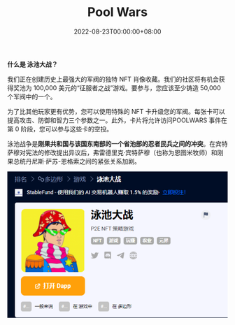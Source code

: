 ﻿---
title: "Pool Wars"
description: "P2E NFT 策略游戏"
date: 2022-08-23T00:00:00+08:00
lastmod: 2022-08-23T00:00:00+08:00
draft: false
authors: ["june"]
featuredImage: "pool-wars.png"
tags: ["NFT Games","Pool Wars"]
categories: ["nfts"]
nfts: ["NFT Games"]
blockchain: "Polygon"
website: ""
twitter: "https://twitter.com/PoolWars_NFT"
discord: "https://discord.com/invite/rzd8ckvmpj"
telegram: "https://t.me/PoolWarsAnnouncements"
github: ""
youtube: ""
twitch: ""
facebook: ""
instagram: ""
reddit: ""
medium: ""
steam: ""
gitbook: ""
googleplay: ""
appstore: ""
status: "Live"
weight: 
lightgallery: true
toc: true
pinned: false
recommend: false
recommend1: false
---

**什么是 泳池大战？**

我们正在创建历史上最强大的军阀的独特 NFT 肖像收藏。我们的社区将有机会获得奖池为 100,000 美元的“征服者之战”游戏。要参与，您应该至少铸造 50,000 个军阀中的一个。

为了比其他玩家更有优势，您可以使用特殊的 NFT 卡升级您的军阀。每张卡可以提高攻击、防御和智力三个参数之一。此外，卡片将允许访问POOLWARS 事件在第 0 阶段，您可以参与这些卡的空投。

泳池战争是**刚果共和国与该国东南部的一个省池部的忍者民兵之间的冲突**。在宾特萨穆对宪法的修改提出异议后，弗雷德里克·宾特萨穆（也称为恩图米牧师）和刚果总统丹尼斯·萨苏-恩格索之间的紧张关系加剧。

![我们正在创建历史上最强大的军阀的独特 NFT 肖像收藏](45.png)